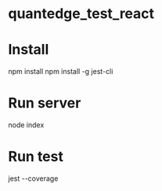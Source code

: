 # quantedge_test_react
# Install
npm install
npm install -g jest-cli

# Run server
node index

# Run test
jest --coverage
